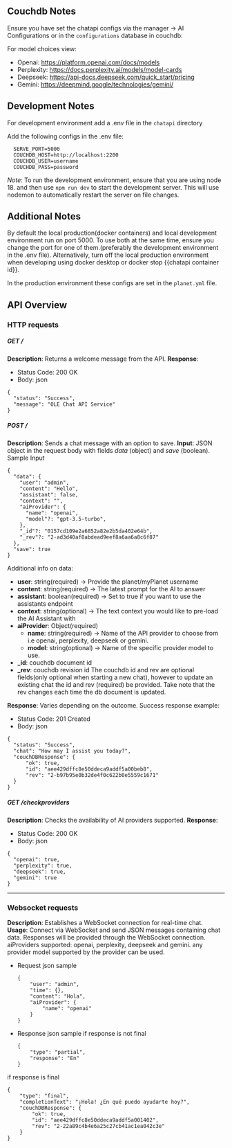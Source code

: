 ## Couchdb Notes

Ensure you have set the chatapi configs via the manager -> AI Configurations or in the `configurations` database in couchdb:

For model choices view:
  - Openai: https://platform.openai.com/docs/models
  - Perplexity: https://docs.perplexity.ai/models/model-cards
  - Deepseek: https://api-docs.deepseek.com/quick_start/pricing
  - Gemini: https://deepmind.google/technologies/gemini/

## Development Notes
For development environment add a .env file in the `chatapi` directory

Add the following configs in the .env file:
  ```
    SERVE_PORT=5000
    COUCHDB_HOST=http://localhost:2200
    COUCHDB_USER=username
    COUCHDB_PASS=password
  ```

*Note*: To run the development environment, ensure that you are using node 18. and then use `npm run dev` to start the development server. This will use nodemon to automatically restart the server on file changes.

## Additional Notes

By default the local production(docker containers) and local development environment run on port 5000. To use both at the same time, ensure you change the port for one of them.(preferably the development environment in the .env file). Alternatively, turn off the local production environment when developing using docker desktop or docker stop {{chatapi container id}}.

In the production environment these configs are set in the `planet.yml` file.

## API Overview

### HTTP requests

##### GET /

**Description**: Returns a welcome message from the API.
**Response**: 
  - Status Code: 200 OK
  - Body: json
  ```
  {
    "status": "Success",
    "message": "OLE Chat API Service"
  }
  ```

##### POST /

**Description**: Sends a chat message with an option to save.
**Input**: JSON object in the request body with fields *data* (object) and *save* (boolean).
  Sample Input
  ```
  {
    "data": {
      "user": "admin",
      "content": "Hello",
      "assistant": false,
      "context": "",
      "aiProvider": {
        "name": "openai",
        "model"?: "gpt-3.5-turbo",
      },
      "_id"?: "0157cd109e2a6852a82e2b5da402e64b",
      "_rev"?: "2-ad3d40af8abdead9eef8a6aa6a8c6f87"
    },
    "save": true
  }
  ```
  Additional info on data:
  - **user**: string(required) -> Provide the planet/myPlanet username
  - **content**: string(required) -> The latest prompt for the AI to answer
  - **assistant**: boolean(required) -> Set to true if you want to use the assistants endpoint
  - **context**: string(optional) -> The text context you would like to pre-load the AI Assistant   with
  - **aiProvider**: Object(required)
    - **name**: string(required) -> Name of the API provider to choose from i.e openai, perplexity, deepseek or gemini.
    - **model**: string(optional) -> Name of the specific provider model to use.
  - **_id**: couchdb document id
  - **_rev**: couchdb revision id
  The couchdb id and rev are optional fields(only optional when starting a new chat), however to update an existing chat the id and rev (required) be provided.
  Take note that the rev changes each time the db document is updated.

**Response**: Varies depending on the outcome. Success response example:
  - Status Code: 201 Created
  - Body: json
  ```
  {
    "status": "Success",
    "chat": "How may I assist you today?",
    "couchDBResponse": {
        "ok": true,
        "id": "aee429dffc8e50ddeca9addf5a00beb8",
        "rev": "2-b97b95e0b32de4f0c622b0e5559c1671"
    }
  }
  ```

##### GET /checkproviders

**Description**: Checks the availability of AI providers supported.
**Response**:
  - Status Code: 200 OK
  - Body: json
  ```
  {
    "openai": true,
    "perplexity": true,
    "deepseek": true,
    "gemini": true
  }
  ```

---

### Websocket requests

**Description**: Establishes a WebSocket connection for real-time chat.
**Usage**: Connect via WebSocket and send JSON messages containing chat data. Responses will be provided through the WebSocket connection.
aiProviders supported: openai, perplexity, deepseek and gemini.
any provider model supported by the provider can be used.

- Request json sample
  ```
  {
      "user": "admin",
      "time": {},
      "content": "Hola",
      "aiProvider": {
          "name": "openai"
      }
  }
  ```


- Response json sample
if response is not final
  ```
  {
      "type": "partial",
      "response": "En"
  }
  ```


if response is final
  ```
  {
      "type": "final",
      "completionText": "¡Hola! ¿En qué puedo ayudarte hoy?",
      "couchDBResponse": {
          "ok": true,
          "id": "aee429dffc8e50ddeca9addf5a001402",
          "rev": "2-22a89c4b4e6a25c27cb41ac1ea042c3e"
      }
  }
  ```
